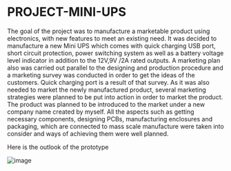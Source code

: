 # PROJECT-MINI-UPS

The goal of the project was to manufacture a marketable product using electronics, with new
features to meet an existing need. It was decided to manufacture a new Mini UPS which comes
with quick charging USB port, short circuit protection, power switching system as well as a battery
voltage level indicator in addition to the 12V,9V /2A rated outputs. A marketing plan also was
carried out parallel to the designing and production procedure and a marketing survey was
conducted in order to get the ideas of the customers. Quick charging port is a result of that survey.
As it was also needed to market the newly manufactured product, several marketing strategies
were planned to be put into action in order to market the product. The product was planned to be
introduced to the market under a new company name created by myself. All the aspects such as
getting necessary components, designing PCBs, manufacturing enclosures and packaging, which
are connected to mass scale manufacture were taken into consider and ways of achieving them
were well planned.

Here is the outlook of the prototype

![image](https://github.com/NipunPushpakumara/PROJECT-MINI-UPS/assets/129825942/00efcb24-af54-4be8-9980-317d1fd1dfae)
